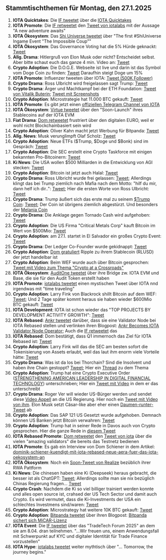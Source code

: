 ## Stammtischthemen für Montag, den 27.1.2025

1. **IOTA Quicktakes**: Die [IF tweetet](https://x.com/iota/status/1881643072733257850) über die [IOTA Quicktakes](https://x.com/iota/status/1881643072733257850)
2. **IOTA Promote**: Die [IF retweetet](https://x.com/iota/status/1881612804702228571) den [Tweet von iotalabs](https://x.com/iotalabs_/status/1881356039561322984) mit der Aussage "A new adventure awaits"
3. **IOTA Ökosystem**: Das [Shi Universe tweetet](https://x.com/Shiuniverse/status/1881615487408193573) über "The first #ShiUniverse Ingame Event "The Impossible Coup""
4. **IOTA Ökosystem**: Das Governance Voting hat die 5% Hürde geknackt: [Tweet](https://x.com/Dr_Electron/status/1881507297337417955)
5. **Allg. Drama**: Hitlergruß von Elon Musk oder nicht? Entscheidet selbst. Aber bitte schaut euch das ganze 4 min. Video an: [Tweet](https://x.com/cb_doge/status/1881432866376368511)
6. **Crypto Adoption**: Die D.O.G.E. Webseite ist live und darin ist das Symbol vom Doge Coin zu finden: [Tweet](https://x.com/FurkanCCTV/status/1881665986392387981) Daraufhin steigt Doge um 15%
7. **IOTA Promote**: Influenzer tweeten über IOTA: [Tweet (500K Follower)](https://x.com/AltCryptoGems/status/1881664728751321190)
8. **Crypto Drama**: Ross Ulbricht wird freigelassen sagt Trump: [Tweet](https://x.com/MLiamMcCollum/status/1881534687174410282)
9. **Crypto Drama**: Ärger und Machtkampf bei der ETH Foundation: [Tweet von Vitalik Buterin](https://x.com/VitalikButerin/status/1881680518934384676); [Tweet mit Screenshots](https://x.com/bitcoinfool/status/1881727869795393901)
10. **Crypto Adoption**: Microstrategie hat 11.000 BTC gekauft: [Tweet](https://x.com/saylor/status/1881688755096174607)
11. **IOTA Promote**: Es gibt jetzt einen [offiziellen Telegram Channel von IOTA](https://t.co/tMfeIt9BYg)
12. **IOTA Ökosystem**: [Virtue tweetet](https://x.com/Virtue_Money/status/1881707371623223324) über den "Soon-Launch" ihres Stablecoins auf der IOTA EVM
13. **Fiat Drama**: [Dom retweetet](https://x.com/DomSchiener/status/1883077176234234024) frustriert über den digitalen EURO, weil er wohl nicht Blockchainbasiert sein wird
14. **Crypto Adoption**: Oliver Kahn macht jetzt Werbung für Bitpanda: [Tweet](https://x.com/OliverKahn/status/1881679452721094811)
15. **Allg. News**: Musk verunglimpft Olaf Scholz: [Tweet](https://x.com/elonmusk/status/1881707490762731984)
16. **Crypto Adoption**: Neue ETFs ($Trump, $Doge und $Bonk) sind im Gespräch: [Tweet](https://x.com/Cointelegraph/status/1881715639540445384)
17. **Crypto Adoption**: Die SEC erstellt eine Crypto Taskforce mit einigen bekannten Pro-Bitcoinern: [Tweet](https://x.com/FurkanCCTV/status/1881761678880338300)
18. **Ki News**: Die USA wollen $500 Milliarden in die Entwicklung von AGI stecken: [Tweet](https://x.com/ai_for_success/status/1881887921156005947)
19. **Crypto Adoption**: Bitcoin ist jetzt auch Halal: [Tweet](https://x.com/IvanOnTech/status/1882063745796780471)
20. **Crypto Drama**: Ross Ulbricht wurde frei gelassen: [Tweet](https://x.com/BitcoinMagazine/status/1881925811617546586); Allerdings klingt das bei Trump ziemlich nach Mafia nach dem Motto: "hilf du mir, dann helf ich dir..": [Tweet](https://x.com/TrumpDailyPosts/status/1881856567684817230); Hier die ersten Worte von Ross Ulbricht: [Tweet](https://x.com/BitcoinMagazine/status/1882613961448997085)
21. **Crypto Drama**: Trump äußert sich das erste mal zu seinem [$Trump Coin](https://coinmarketcap.com/de/currencies/official-trump/): [Tweet](https://x.com/AltcoinDailyio/status/1881843981417595040); Der Coin ist übrigens ziemlich abgestürzt. Und besonders der [Melania Coin](https://coinmarketcap.com/de/currencies/melania-meme/)
22. **Crypto Drama**: Die Anklage gegen Tornado Cash wird aufgehoben: [Tweet](https://x.com/Ashcryptoreal/status/1882008446285103482)
23. **Crypto Adoption**: Die US Firma "Critical Metals Corp" kauft Bitcoin im Wert von $500Mio: [Tweet](https://x.com/Saylorsatsire/status/1881790844271026418)
24. **Crypto Adoption**: am 27.1. startet in El Salvador ein großes Crypto Event: [Tweet](https://x.com/bitcoinlfgo/status/1881716469559410833)
25. **Crypto Drama**: Der Ledger Co-Founder wurde gekidnappt: [Tweet](https://x.com/0xLouisT/status/1882711063306666287)
26. **Crypto Adoption**: [Dom gratuliert](https://x.com/DomSchiener/status/1869049725997265285) Ripple zu ihrem Stablecoin (RLUSD) der jetzt handelbar ist
27. **Crypto Adoption**: Beim WEF wurde auch über Bitcoin gesprochen: [Tweet mit Video zum Thema "Crypto at a Crossroads"](https://x.com/wef/status/1881672639842005307)
28. **IOTA Ökosystem**: [AuditOne tweetet](https://x.com/AuditOne_DAO/status/1882080971367018679) über ihre Bridge zw. IOTA EVM und Base, die sie für den Audit Token erstellt haben
29. **IOTA Promote**: [iotalabs tweetet](https://x.com/iotalabs_/status/1882080794459382113) einen mystischen Tweet über IOTA nnd irgendwas mit "time traveling"
30. **Crypto Adoption**: Larry Fink von Blackrock shillt Bitcoin auf dem WEF: [Tweet](https://x.com/WatcherGuru/status/1882100507180953764); Und 2 Tage später kommt heraus sie haben wieder $600Mio BTC gekauft: [Tweet](https://x.com/Ashcryptoreal/status/1882129529638117511)
31. **IOTA Development**: IOTA ist schon wieder das "TOP PROJECTS BY DEVELOPMENT ACTIVITY GROWTH": [Tweet](https://x.com/chain_broker/status/1882100914535682391)
32. **IOTA Rebased**: [Ankr tweetet](https://x.com/ankr/status/1882119936157655048) darüber, dass sie eine Validator Node bei IOTA Rebased stellen und verlinken ihren Blogpost: [Ankr Becomes IOTA Validator Node Operator](https://www.ankr.com/blog/ankr-becomes-iota-validator-node-operator/); Auch die [IF retweetet](https://x.com/iota/status/1882139410642174188) das
33. **IOTA Rebased**: Dom bestätigt, dass Q1 immernoch das Ziel für IOTA Rebased ist: [Tweet](https://x.com/DomSchiener/status/1882092412828635602)
34. **Crypto Adoption**: Larry Fink will das die SEC am besten sofort die Tokenisierung von Assets erlaubt, weil das laut ihm enorm viele Vorteile hätte: [Tweet](https://x.com/BTC_Archive/status/1882427030060552650)
35. **Crypto Drama**: Was ist da los bei Thorchain? Sind die Insolvent und haben ihre Chain gestoppt? [Tweet](https://x.com/hosseeb/status/1882628227920965748); Hier ein [Thread](https://x.com/1984_is_today/status/1882616341926162653) zu dem Thema
36. **Crypto Adoption**: Trump hat eine Crypto Executive Order ([STRENGTHENING AMERICAN LEADERSHIP IN DIGITAL FINANCIAL TECHNOLOGY](https://www.whitehouse.gov/presidential-actions/2025/01/strengthening-american-leadership-in-digital-financial-technology/)) unterschrieben; Hier ein [Tweet mit Video](https://x.com/MMCrypto/status/1882539376137404493?t=LKKAXO3ug7owLhchpBb3MQ&s=19) in dem er das unterschreibt
37. **Crypto Drama**: Roger Ver will wieder US-Bürger werden und sendet diese [Video Appell](https://x.com/AltcoinDailyio/status/1883571994228031706) an die US Regierung. Hier noch ein [Tweet mit Video von ihm](https://x.com/rogerkver/status/1883872905433579941). Elon Musk setzt Cäsar-like aber eher einen [Daumen-runter-Tweet](https://x.com/elonmusk/status/1883408063694254415) ab
38. **Crypto Adoption**: Das SAP 121 US Gesetzt wurde aufgehoben. Demnach können US Banken jetzt Bitcoin verwahren: [Tweet](https://x.com/saylor/status/1882565582870270241)
39. **Crypto Adoption**: Trump hat in seiner Rede in Davos auch von Crypto gesprochen. Hier die ganze Rede in [diesem Tweet](https://x.com/BGatesIsaPyscho/status/1882504368097988706)
40. **IOTA Rebased Promote**: [Dom retweetet](https://x.com/DomSchiener/status/1882798167479218328) den [Tweet von iota](https://x.com/iota/status/1882790465705046384) über die vielen "amazing validators" die bereits das Testnetz bedienen
41. **IOTA Promote**: Es gab ein Interview von Dom Schiener in dem Artikel: [dominik-schiener-kuendigt-mit-iota-rebased-neue-aera-fuer-das-iota-oekosystem-an](https://kryptorevolution.de/dominik-schiener-kuendigt-mit-iota-rebased-neue-aera-fuer-das-iota-oekosystem-an/?feed_id=2167&_unique_id=67964856b9816)
42. **IOTA Ökosystem**: Noch ein [Soon-Tweet von Realize](https://x.com/realizefinance/status/1882732056318472325) bezüblich ihrer RWA Pattform
43. **Ki News**: Die chinesen haben eine Ki (Deepseek) heraus gebracht, die besser ist als ChatGPT: [Tweet](https://x.com/CodeByPoonam/status/1883175938613207134); Allerdings sollte man sie nix bezüglich Chinas Regierung fragen... [Tweet](https://x.com/rohanpaul_ai/status/1883601254318039148)
44. **Crypto Crash**: Nachdem die Ki so viel billiger trainiert werden konnte und alles open source ist, crahsed der US Tech Sector und damit auch Crypto. Es wird vermutet, dass die Ki-Investments der USA ein schlechtes Investmens sind/waren: [Tweet](https://x.com/KobeissiLetter/status/1883645592569593881)
45. **Crypto Adoption**: Microstrategy hat weitere 10K BTC gekauft: [Tweet](https://x.com/saylor/status/1883848242376650840)
46. **Crypto Adoption**: [Bitpanda tweetet](https://x.com/Bitpanda/status/1883820575178539127) über ihren Blogpost: [Bitpanda sichert sich MiCAR-Lizenz](https://blog.bitpanda.com/de/bitpanda-sichert-sich-micar-lizenz)
47. **IOTA Event**: Die [IF tweetet](https://x.com/iota/status/1883823442023092352) über das "TradeTech Forum 2025" an dem sie am 8.04. dran teilnehmen. "...Wir freuen uns, einem Anwendungsfall mit Schwerpunkt auf KYC und digitaler Identität für Trade Finance vorzustellen"
48. **IOTA Hype**: [iotalabs tweetet](https://x.com/iotalabs_/status/1883892756919046597) weiter mythtisch über "... Tomorrow, the journey begins."
